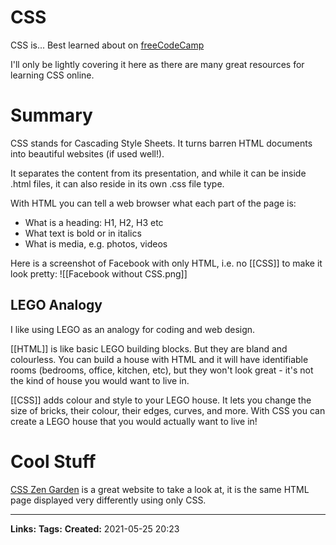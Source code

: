 # CSS
CSS is...
Best learned about on [freeCodeCamp](https://www.youtube.com/channel/UC85D7ERwhke7wVqskV_DZUA)

I'll only be lightly covering it here as there are many great resources for learning CSS online.

# Summary
CSS stands for Cascading Style Sheets.
It turns barren HTML documents into beautiful websites (if used well!).

It separates the content from its presentation, and while it can be inside .html files, it can also reside in its own .css file type.



With HTML you can tell a web browser what each part of the page is:
- What is a heading: H1, H2, H3 etc
- What text is bold or in italics
- What is media, e.g. photos, videos

Here is a screenshot of Facebook with only HTML, i.e. no [[CSS]] to make it look pretty:
![[Facebook without CSS.png]]

## LEGO Analogy
I like using LEGO as an analogy for coding and web design.

[[HTML]] is like basic LEGO building blocks. But they are bland and colourless. 
You can build a house with HTML and it will have identifiable rooms (bedrooms, office, kitchen, etc), but they won't look great - it's not the kind of house you would want to live in.

[[CSS]]  adds colour and style to your LEGO house. 
It lets you change the size of bricks, their colour, their edges, curves, and more. 
With CSS you can create a LEGO house that you would actually want to live in! 


# Cool Stuff
[CSS Zen Garden](http://www.csszengarden.com/) is a great website to take a look at, it is the same HTML page displayed very differently using only CSS.

---
**Links:** 
**Tags:** 
**Created:** 2021-05-25  20:23